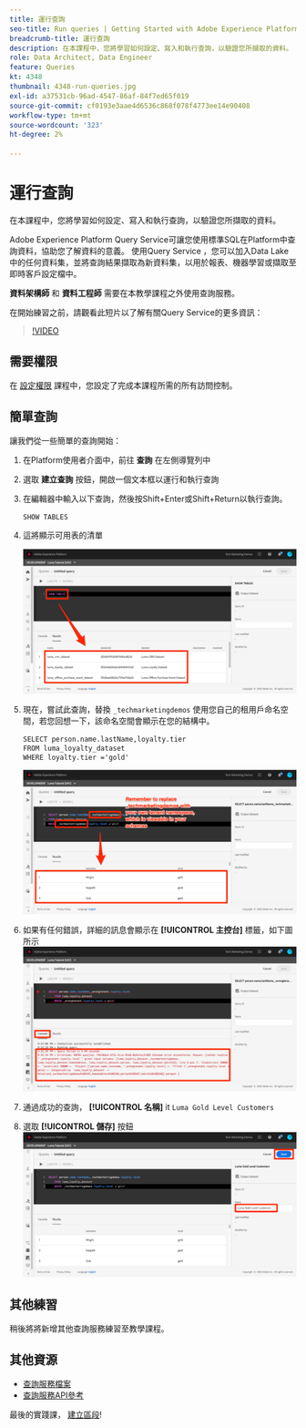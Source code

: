 ```yaml
---
title: 運行查詢
seo-title: Run queries | Getting Started with Adobe Experience Platform for Data Architects and Data Engineers
breadcrumb-title: 運行查詢
description: 在本課程中，您將學習如何設定、寫入和執行查詢，以驗證您所擷取的資料。
role: Data Architect, Data Engineer
feature: Queries
kt: 4348
thumbnail: 4348-run-queries.jpg
exl-id: a37531cb-96ad-4547-86af-84f7ed65f019
source-git-commit: cf0193e3aae4d6536c868f078f4773ee14e90408
workflow-type: tm+mt
source-wordcount: '323'
ht-degree: 2%

---
```


# 運行查詢

<!-- 15 min-->
在本課程中，您將學習如何設定、寫入和執行查詢，以驗證您所擷取的資料。

Adobe Experience Platform Query Service可讓您使用標準SQL在Platform中查詢資料，協助您了解資料的意義。 使用Query Service ，您可以加入Data Lake中的任何資料集，並將查詢結果擷取為新資料集，以用於報表、機器學習或擷取至即時客戶設定檔中。

**資料架構師** 和 **資料工程師** 需要在本教學課程之外使用查詢服務。

在開始練習之前，請觀看此短片以了解有關Query Service的更多資訊：
>[!VIDEO](https://video.tv.adobe.com/v/29795?quality=12&learn=on)

## 需要權限

在 [設定權限](configure-permissions.md) 課程中，您設定了完成本課程所需的所有訪問控制。

<!-- Settings > **[!UICONTROL Services]** > **[!UICONTROL Query Service]**
* Permission items Data Management > **[!UICONTROL View Datasets]** and  **[!UICONTROL Manage Datasets]**
* Permission item Sandboxes > `Luma Tutorial`
* User-role access to the `Luma Tutorial Platform` product profile
-->

## 簡單查詢

讓我們從一些簡單的查詢開始：

1. 在Platform使用者介面中，前往 **查詢** 在左側導覽列中
1. 選取 **建立查詢** 按鈕，開啟一個文本框以運行和執行查詢
1. 在編輯器中輸入以下查詢，然後按Shift+Enter或Shift+Return以執行查詢。

   ```
   SHOW TABLES
   ```

1. 這將顯示可用表的清單

   ![顯示表查詢](assets/queries-showTables.png)


1. 現在，嘗試此查詢，替換 `_techmarketingdemos` 使用您自己的租用戶命名空間，若您回想一下，該命名空間會顯示在您的結構中。

   ```
   SELECT person.name.lastName,loyalty.tier
   FROM luma_loyalty_dataset
   WHERE loyalty.tier ='gold'
   ```

   ![從忠誠度資料集中選取資料](assets/queries-loyaltySelect.png)

1. 如果有任何錯誤，詳細的訊息會顯示在 **[!UICONTROL 主控台]** 標籤，如下圖所示
   ![查詢中出錯](assets/queries-error.png)

1. 通過成功的查詢， **[!UICONTROL 名稱]** it `Luma Gold Level Customers`
1. 選取 **[!UICONTROL 儲存]** 按鈕
   ![保存查詢](assets/queries-loyaltySelect-save.png)


<!--SELECT COUNT(DISTINCT (_techmarketingdemos.systemIdentifier.loyaltyId)) FROM luma_loyalty_dataset 


SELECT _techmarketingdemos.systemIdentifier.loyaltyId, COUNT(_techmarketingdemos.systemIdentifier.loyaltyId)
FROM luma_loyalty_dataset 
GROUP BY _techmarketingdemos.systemIdentifier.loyaltyId
HAVING COUNT(_techmarketingdemos.systemIdentifier.loyaltyId) > 1;-->

## 其他練習

稍後將將新增其他查詢服務練習至教學課程。
<!--
## Join Datasets

In this exercise, we will join two datasets `Luma Loyalty Dataset` and `Luma Offline Purchase` to get list of gold customers who have spend over $500 dollars in one purchase.

1. Create a new query
1. Copy and paste following query in query editor and execute, again replacing `_techmarketingdemos` with your own tenant namespace
    
    ```
    SELECT DISTINCT lopd.commerce.order.purchaseID as PurchaseId ,
        lld.person.name.firstName as LastName ,
        lld.person.name.lastName as LastName ,
        lopd.personalEmail.address as email,
        lopd.commerce.order.priceTotal as Total

    FROM luma_loyalty_dataset lld
    JOIN luma_offline_purchase_event_dataset lopd
    ON lopd._techmarketingdemos.systemIdentifier.loyaltyId = lld._techmarketingdemos.systemIdentifier.loyaltyId

    WHERE lld._techmarketingdemos.loyalty.level ='gold' AND lopd.commerce.order.priceTotal >500;
    ```

1. You should get list of Gold Customers who have spend over $500 in single purchase.

## Output datasets

1. Select on Output Dataset button
1. Provide name and description to the dataset
1. Save.
1. Go to **Datasets** under **Data Management** to find new dataset created.

-->
<!--Add content for Adobe Defined Functions-->

## 其他資源

* [查詢服務檔案](https://experienceleague.adobe.com/docs/experience-platform/query/home.html?lang=zh-Hant)
* [查詢服務API參考](https://www.adobe.io/experience-platform-apis/references/query-service/)

最後的實踐課， [建立區段](build-segments.md)!
